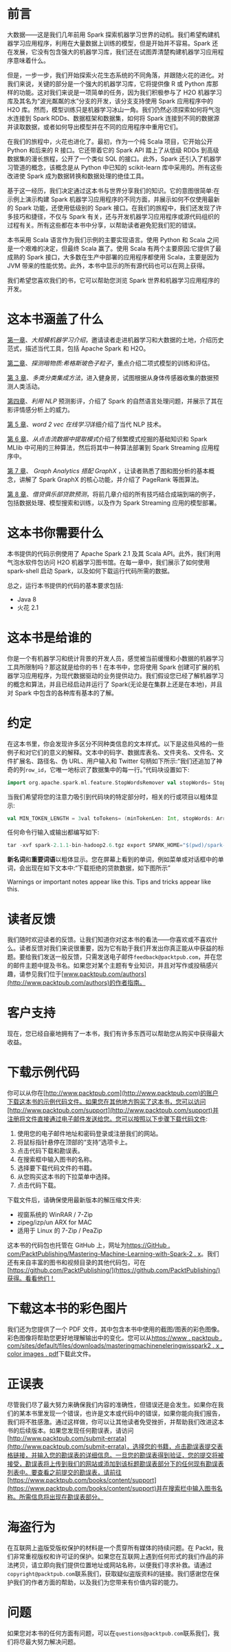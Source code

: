 # 前言

大数据——这是我们几年前用 Spark 探索机器学习世界的动机。我们希望构建机器学习应用程序，利用在大量数据上训练的模型，但是开始并不容易。Spark 还在发展，它没有包含强大的机器学习库，我们还在试图弄清楚构建机器学习应用程序意味着什么。

但是，一步一步，我们开始探索火花生态系统的不同角落，并跟随火花的进化。对我们来说，关键的部分是一个强大的机器学习库，它将提供像 R 或 Python 库那样的功能。这对我们来说是一项简单的任务，因为我们积极参与了 H2O 机器学习库及其名为“波光粼粼的水”分支的开发，该分支支持使用 Spark 应用程序中的 H2O 库。然而，模型训练只是机器学习冰山一角。我们仍然必须探索如何将气泡水连接到 Spark RDDs、数据框架和数据集，如何将 Spark 连接到不同的数据源并读取数据，或者如何导出模型并在不同的应用程序中重用它们。

在我们的旅程中，火花也进化了。最初，作为一个纯 Scala 项目，它开始公开 Python 和后来的 R 接口。它还带着它的 Spark API 踏上了从低级 RDDs 到高级数据集的漫长旅程，公开了一个类似 SQL 的接口。此外，Spark 还引入了机器学习管道的概念，该概念是从 Python 中已知的 scikit-learn 库中采用的。所有这些改进使 Spark 成为数据转换和数据处理的绝佳工具。

基于这一经历，我们决定通过这本书与世界分享我们的知识。它的意图很简单:在示例上演示构建 Spark 机器学习应用程序的不同方面，并展示如何不仅使用最新的 Spark 功能，还使用低级别的 Spark 接口。在我们的旅程中，我们还发现了许多技巧和捷径，不仅与 Spark 有关，还与开发机器学习应用程序或源代码组织的过程有关。所有这些都在本书中分享，以帮助读者避免犯我们犯的错误。

本书采用 Scala 语言作为我们示例的主要实现语言。使用 Python 和 Scala 之间是一个艰难的决定，但最终 Scala 赢了。使用 Scala 有两个主要原因:它提供了最成熟的 Spark 接口，大多数在生产中部署的应用程序都使用 Scala，主要是因为 JVM 带来的性能优势。此外，本书中显示的所有源代码也可以在网上获得。

我们希望您喜欢我们的书，它可以帮助您浏览 Spark 世界和机器学习应用程序的开发。

# 这本书涵盖了什么

[第一章](1.html#KVCC0-d18ba71168a441bd917775fac13ca893)、*大规模机器学习介绍*，邀请读者走进机器学习和大数据的土地，介绍历史范式，描述当代工具，包括 Apache Spark 和 H2O。

[第二章](2.html#147LC0-d18ba71168a441bd917775fac13ca893)、*探测暗物质:希格斯玻色子粒子*，重点介绍二项式模型的训练和评估。

[第 3 章](3.html#1Q5IA0-d18ba71168a441bd917775fac13ca893)、*多类分类集成方法*，进入健身房，试图根据从身体传感器收集的数据预测人类活动。

[第四章](4.html#2C9D00-d18ba71168a441bd917775fac13ca893)、*利用 NLP* 预测影评，介绍了 Spark 的自然语言处理问题，并展示了其在影评情感分析上的威力。

[第 5 章](5.html#30A8Q0-d18ba71168a441bd917775fac13ca893)、*word 2 vec 在线学习*详细介绍了当代 NLP 技术。

[第 6 章](6.html#3EK180-d18ba71168a441bd917775fac13ca893)、*从点击流数据中提取模式*介绍了频繁模式挖掘的基础知识和 Spark MLlib 中可用的三种算法，然后将其中一种算法部署到 Spark Streaming 应用程序中。

[第 7 章](7.html#3RV940-d18ba71168a441bd917775fac13ca893)、 *Graph Analytics 搭配 GraphX* ，让读者熟悉了图和图分析的基本概念，讲解了 Spark GraphX 的核心功能，并介绍了 PageRank 等图算法。

[第 8 章](8.html#4KONO0-d18ba71168a441bd917775fac13ca893)、*借贷俱乐部贷款预测*，将前几章介绍的所有技巧结合成端到端的例子，包括数据处理、模型搜索和训练，以及作为 Spark Streaming 应用的模型部署。

# 这本书你需要什么

本书提供的代码示例使用了 Apache Spark 2.1 及其 Scala API。此外，我们利用气泡水软件包访问 H2O 机器学习图书馆。在每一章中，我们展示了如何使用 spark-shell 启动 Spark，以及如何下载运行代码所需的数据。

总之，运行本书提供的代码的基本要求包括:

*   Java 8
*   火花 2.1

# 这本书是给谁的

你是一个有机器学习和统计背景的开发人员，感觉被当前缓慢和小数据的机器学习工具所限制吗？那这就是给你的书！在本书中，您将使用 Spark 创建可扩展的机器学习应用程序，为现代数据驱动的业务提供动力。我们假设您已经了解机器学习的概念和算法，并且已经启动并运行了 Spark(无论是在集群上还是在本地)，并且对 Spark 中包含的各种库有基本的了解。

# 约定

在这本书里，你会发现许多区分不同种类信息的文本样式。以下是这些风格的一些例子和对它们的意义的解释。文本中的码字、数据库表名、文件夹名、文件名、文件扩展名、路径名、伪 URL、用户输入和 Twitter 句柄如下所示:“我们还追加了神奇的列`row_id`，它唯一地标识了数据集中的每一行。”代码块设置如下:

```scala
import org.apache.spark.ml.feature.StopWordsRemover val stopWords= StopWordsRemover.loadDefaultStopWords("english") ++ Array("ax", "arent", "re")
```

当我们希望将您的注意力吸引到代码块的特定部分时，相关的行或项目以粗体显示:

```scala
val MIN_TOKEN_LENGTH = 3val toTokens= (minTokenLen: Int, stopWords: Array[String], 
```

任何命令行输入或输出都编写如下:

```scala
tar -xvf spark-2.1.1-bin-hadoop2.6.tgz export SPARK_HOME="$(pwd)/spark-2.1.1-bin-hadoop2.6 
```

**新名词**和**重要词语**以粗体显示。您在屏幕上看到的单词，例如菜单或对话框中的单词，会出现在如下文本中:“下载拒绝的贷款数据，如下图所示”

Warnings or important notes appear like this. Tips and tricks appear like this.

# 读者反馈

我们随时欢迎读者的反馈。让我们知道你对这本书的看法——你喜欢或不喜欢什么。读者反馈对我们来说很重要，因为它有助于我们开发出你真正能从中获益的标题。要给我们发送一般反馈，只需发送电子邮件`feedback@packtpub.com`，并在您的邮件主题中提及书名。如果您对某个主题有专业知识，并且对写作或投稿感兴趣，请参见我们位于[www.packtpub.com/authors](http://www.packtpub.com/authors)的作者指南。

# 客户支持

现在，您已经自豪地拥有了一本书，我们有许多东西可以帮助您从购买中获得最大收益。

# 下载示例代码

你可以从你在[http://www.packtpub.com](http://www.packtpub.com)的账户下载这本书的示例代码文件。如果您在其他地方购买了这本书，您可以访问[http://www.packtpub.com/support](http://www.packtpub.com/support)并注册将文件直接通过电子邮件发送给您。您可以按照以下步骤下载代码文件:

1.  使用您的电子邮件地址和密码登录或注册我们的网站。
2.  将鼠标指针悬停在顶部的“支持”选项卡上。
3.  点击代码下载和勘误表。
4.  在搜索框中输入图书的名称。
5.  选择要下载代码文件的书籍。
6.  从您购买这本书的下拉菜单中选择。
7.  点击代码下载。

下载文件后，请确保使用最新版本的解压缩文件夹:

*   视窗系统的 WinRAR / 7-Zip
*   zipeg/izp/un ARX for MAC
*   适用于 Linux 的 7-Zip / PeaZip

这本书的代码包也托管在 GitHub 上，网址为[https://GitHub . com/PacktPublishing/Mastering-Machine-Learning-with-Spark-2 . x](https://github.com/PacktPublishing/Mastering-Machine-Learning-with-Spark-2.x)。我们还有来自丰富的图书和视频目录的其他代码包，可在[https://github.com/PacktPublishing/](https://github.com/PacktPublishing/)获得。看看他们！

# 下载这本书的彩色图片

我们还为您提供了一个 PDF 文件，其中包含本书中使用的截图/图表的彩色图像。彩色图像将帮助您更好地理解输出中的变化。您可以从[https://www . packtpub . com/sites/default/files/downloads/masteringmachineneleringwisspark2 . x _ color images . pdf](https://www.packtpub.com/sites/default/files/downloads/MasteringMachineLearningwithSpark2.x_ColorImages.pdf)下载此文件。

# 正误表

尽管我们尽了最大努力来确保我们内容的准确性，但错误还是会发生。如果你在我们的某本书里发现一个错误，也许是文本或代码中的错误，如果你能向我们报告，我们将不胜感激。通过这样做，你可以让其他读者免受挫折，并帮助我们改进这本书的后续版本。如果您发现任何勘误表，请访问[http://www.packtpub.com/submit-errata](http://www.packtpub.com/submit-errata)，选择您的书籍，点击勘误表提交表格链接，并输入您的勘误表的详细信息。一旦您的勘误表得到验证，您的提交将被接受，勘误表将上传到我们的网站或添加到该标题勘误表部分下的任何现有勘误表列表中。要查看之前提交的勘误表，请前往[https://www.packtpub.com/books/content/support](https://www.packtpub.com/books/content/support)并在搜索栏中输入图书名称。所需信息将出现在勘误表部分。

# 海盗行为

在互联网上盗版受版权保护的材料是一个贯穿所有媒体的持续问题。在 Packt，我们非常重视版权和许可证的保护。如果您在互联网上遇到任何形式的我们作品的非法拷贝，请立即向我们提供位置地址或网站名称，以便我们寻求补救。请通过`copyright@packtpub.com`联系我们，获取疑似盗版资料的链接。我们感谢您在保护我们的作者方面的帮助，以及我们为您带来有价值内容的能力。

# 问题

如果您对本书的任何方面有问题，可以在`questions@packtpub.com`联系我们，我们将尽最大努力解决问题。